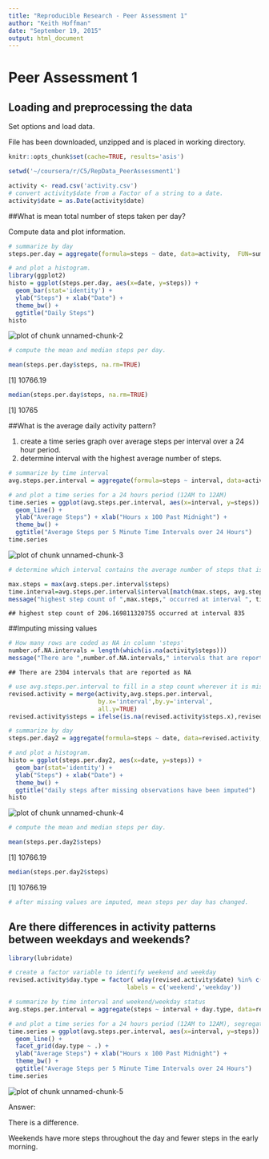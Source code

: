 ```yaml
---
title: "Reproducible Research - Peer Assessment 1"
author: "Keith Hoffman"
date: "September 19, 2015"
output: html_document
---
```


# Peer Assessment 1

## Loading and preprocessing the data

Set options and load data.

File has been downloaded, unzipped and is placed in working directory.




```r
knitr::opts_chunk$set(cache=TRUE, results='asis')

setwd('~/coursera/r/C5/RepData_PeerAssessment1')

activity <- read.csv('activity.csv')
# convert activity$date from a Factor of a string to a date.
activity$date = as.Date(activity$date)
```

##What is mean total number of steps taken per day?

Compute data and plot information.



```r
# summarize by day
steps.per.day = aggregate(formula=steps ~ date, data=activity,  FUN=sum, na.rm=TRUE)

# and plot a histogram.
library(ggplot2)
histo = ggplot(steps.per.day, aes(x=date, y=steps)) + 
  geom_bar(stat='identity') + 
  ylab("Steps") + xlab("Date") +
  theme_bw() + 
  ggtitle("Daily Steps")
histo
```

![plot of chunk unnamed-chunk-2](figure/unnamed-chunk-2-1.png) 

```r
# compute the mean and median steps per day.

mean(steps.per.day$steps, na.rm=TRUE)
```

[1] 10766.19

```r
median(steps.per.day$steps, na.rm=TRUE)
```

[1] 10765

##What is the average daily activity pattern?

1. create a time series graph over average steps per interval over a 24 hour period.
2. determine interval with the highest average number of steps.


```r
# summarize by time interval
avg.steps.per.interval = aggregate(formula=steps ~ interval, data=activity,  FUN=mean, na.rm=TRUE)

# and plot a time series for a 24 hours period (12AM to 12AM)
time.series = ggplot(avg.steps.per.interval, aes(x=interval, y=steps)) + 
  geom_line() + 
  ylab("Average Steps") + xlab("Hours x 100 Past Midnight") +
  theme_bw() + 
  ggtitle("Average Steps per 5 Minute Time Intervals over 24 Hours")
time.series
```

![plot of chunk unnamed-chunk-3](figure/unnamed-chunk-3-1.png) 

```r
# determine which interval contains the average number of steps that is highest.

max.steps = max(avg.steps.per.interval$steps)
time.interval=avg.steps.per.interval$interval[match(max.steps, avg.steps.per.interval$steps)]
message("highest step count of ",max.steps," occurred at interval ", time.interval)
```

```
## highest step count of 206.169811320755 occurred at interval 835
```

##Imputing missing values



```r
# How many rows are coded as NA in column 'steps'
number.of.NA.intervals = length(which(is.na(activity$steps)))
message("There are ",number.of.NA.intervals," intervals that are reported as NA")
```

```
## There are 2304 intervals that are reported as NA
```

```r
# use avg.steps.per.interval to fill in a step count wherever it is missing
revised.activity = merge(activity,avg.steps.per.interval,
                         by.x='interval',by.y='interval',
                         all.y=TRUE)
revised.activity$steps = ifelse(is.na(revised.activity$steps.x),revised.activity$steps.y,revised.activity$steps.x)

# summarize by day
steps.per.day2 = aggregate(formula=steps ~ date, data=revised.activity,  FUN=sum, na.rm=TRUE)

# and plot a histogram.
histo = ggplot(steps.per.day2, aes(x=date, y=steps)) + 
  geom_bar(stat='identity') + 
  ylab("Steps") + xlab("Date") +
  theme_bw() + 
  ggtitle("daily steps after missing observations have been imputed")
histo
```

![plot of chunk unnamed-chunk-4](figure/unnamed-chunk-4-1.png) 

```r
# compute the mean and median steps per day.

mean(steps.per.day2$steps)
```

[1] 10766.19

```r
median(steps.per.day2$steps)
```

[1] 10766.19

```r
# after missing values are imputed, mean steps per day has changed.
```

## Are there differences in activity patterns between weekdays and weekends?


```r
library(lubridate)

# create a factor variable to identify weekend and weekday
revised.activity$day.type = factor( wday(revised.activity$date) %in% c(1,7), levels=c(TRUE,FALSE),
                                 labels = c('weekend','weekday'))

# summarize by time interval and weekend/weekday status
avg.steps.per.interval = aggregate(steps ~ interval + day.type, data=revised.activity,  FUN=mean, na.rm=TRUE)

# and plot a time series for a 24 hours period (12AM to 12AM), segregated by weekend and weekday.
time.series = ggplot(avg.steps.per.interval, aes(x=interval, y=steps)) + 
  geom_line() +
  facet_grid(day.type ~ .) +
  ylab("Average Steps") + xlab("Hours x 100 Past Midnight") +
  theme_bw() + 
  ggtitle("Average Steps per 5 Minute Time Intervals over 24 Hours")
time.series
```

![plot of chunk unnamed-chunk-5](figure/unnamed-chunk-5-1.png) 

Answer:  

There is a difference.  

Weekends have more steps throughout the day and fewer steps in the early morning.
